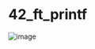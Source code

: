 # 42_ft_printf
![image](https://github.com/gfantonib/42_ft_printf/assets/133974680/91038928-6145-414d-8887-789f331bf26b)
